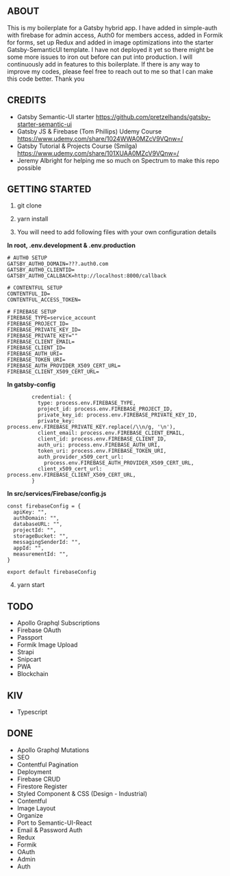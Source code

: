 ## ABOUT

This is my boilerplate for a Gatsby hybrid app. I have added in simple-auth with firebase for admin access, Auth0 for members access, added in Formik for forms, set up Redux and added in image optimizations into the starter Gatsby-SemanticUI template. I have not deployed it yet so there might be some more issues to iron out before can put into production. I will continuously add in features to this boilerplate. If there is any way to improve my codes, please feel free to reach out to me so that I can make this code better. Thank you

## CREDITS

- Gatsby Semantic-UI starter https://github.com/pretzelhands/gatsby-starter-semantic-ui
- Gatsby JS & Firebase (Tom Phillips) Udemy Course https://www.udemy.com/share/1024WWA0MZcV9VQnw=/
- Gatsby Tutorial & Projects Course (Smilga) https://www.udemy.com/share/101XUAA0MZcV9VQnw=/
- Jeremy Albright for helping me so much on Spectrum to make this repo possible

## GETTING STARTED

1. git clone <Directory>

2. yarn install

3. You will need to add following files with your own configuration details

**In root, .env.development & .env.production**

```
# AUTH0 SETUP
GATSBY_AUTH0_DOMAIN=???.auth0.com
GATSBY_AUTH0_CLIENTID=
GATSBY_AUTH0_CALLBACK=http://localhost:8000/callback

# CONTENTFUL SETUP
CONTENTFUL_ID=
CONTENTFUL_ACCESS_TOKEN=

# FIREBASE SETUP
FIREBASE_TYPE=service_account
FIREBASE_PROJECT_ID=
FIREBASE_PRIVATE_KEY_ID=
FIREBASE_PRIVATE_KEY=""
FIREBASE_CLIENT_EMAIL=
FIREBASE_CLIENT_ID=
FIREBASE_AUTH_URI=
FIREBASE_TOKEN_URI=
FIREBASE_AUTH_PROVIDER_X509_CERT_URL=
FIREBASE_CLIENT_X509_CERT_URL=
```

**In gatsby-config**

```
        credential: {
          type: process.env.FIREBASE_TYPE,
          project_id: process.env.FIREBASE_PROJECT_ID,
          private_key_id: process.env.FIREBASE_PRIVATE_KEY_ID,
          private_key: process.env.FIREBASE_PRIVATE_KEY.replace(/\\n/g, '\n'),
          client_email: process.env.FIREBASE_CLIENT_EMAIL,
          client_id: process.env.FIREBASE_CLIENT_ID,
          auth_uri: process.env.FIREBASE_AUTH_URI,
          token_uri: process.env.FIREBASE_TOKEN_URI,
          auth_provider_x509_cert_url:
            process.env.FIREBASE_AUTH_PROVIDER_X509_CERT_URL,
          client_x509_cert_url: process.env.FIREBASE_CLIENT_X509_CERT_URL,
        }

```

**In src/services/Firebase/config.js**

```
const firebaseConfig = {
  apiKey: "",
  authDomain: "",
  databaseURL: "",
  projectId: "",
  storageBucket: "",
  messagingSenderId: "",
  appId: "",
  measurementId: "",
}

export default firebaseConfig
```

4. yarn start

## TODO

- Apollo Graphql Subscriptions
- Firebase OAuth
- Passport
- Formik Image Upload
- Strapi
- Snipcart
- PWA
- Blockchain

## KIV

- Typescript

## DONE

- Apollo Graphql Mutations
- SEO
- Contentful Pagination
- Deployment
- Firebase CRUD
- Firestore Register
- Styled Component & CSS (Design - Industrial)
- Contentful
- Image Layout
- Organize
- Port to Semantic-UI-React
- Email & Password Auth
- Redux
- Formik
- OAuth
- Admin
- Auth
